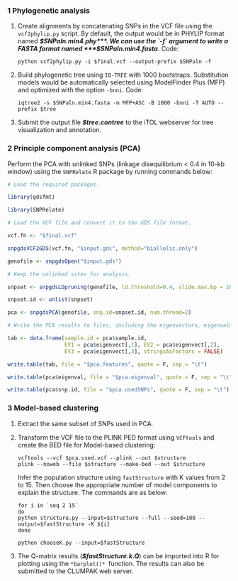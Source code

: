 ### 1 **Phylogenetic analysis**

1. Create alignments by concatenating SNPs in the VCF file using the `vcf2phylip.py` script. By default, the output would be in PHYLIP format named ***$SNPaln.min4.phy***. We can use the `-f` argument to write a FASTA format named ***$SNPaln.min4.fasta***. Code:

   `python vcf2phylip.py -i $final.vcf --output-prefix $SNPaln -f`

2. Build phylogenetic tree using `IQ-TREE` with 1000 bootstraps. Substitution models would be automatically selected using ModelFinder Plus (MFP) and optimized with the option `-bnni`. Code:

   `iqtree2 -s $SNPaln.min4.fasta -m MFP+ASC -B 1000 -bnni -T AUTO --prefix $tree`

3. Submit the output file ***$tree.contree*** to the iTOL webserver for tree visualization and annotation.

### 2 **Principle component analysis (PCA)**

Perform the PCA with unlinked SNPs (linkage disequilibrium < 0.4 in 10-kb window) using the `SNPRelate` R package by running commands below:

```R
# Load the required packages.

library(gdsfmt)

library(SNPRelate)

# Load the VCF file and convert it to the GDS file format.

vcf.fn <- "$final.vcf"

snpgdsVCF2GDS(vcf.fn, "$input.gds", method="biallelic.only")

genofile <- snpgdsOpen("$input.gds")

# Keep the unlinked sites for analysis.

snpset <- snpgdsLDpruning(genofile, ld.threshold=0.4, slide.max.bp = 10000)

snpset.id <- unlist(snpset)

pca <- snpgdsPCA(genofile, snp.id=snpset.id, num.thread=2)

# Write the PCA results to files, including the eigenvectors, eigenvalues, and SNPs used. The data frames can be plotted using the ggplot2 package.

tab <- data.frame(sample.id = pca$sample.id,
                  EV1 = pca$eigenvect[,1], EV2 = pca$eigenvect[,2],
                  EV3 = pca$eigenvect[,3], stringsAsFactors = FALSE)

write.table(tab, file = "$pca.features", quote = F, sep = "\t")

write.table(pca$eigenval, file = "$pca.eigenval", quote = F, sep = "\t")

write.table(pca$snp.id, file = "$pca.usedSNPs", quote = F, sep = "\t")
```

### 3 **Model-based clustering**

1. Extract the same subset of SNPs used in PCA.

2. Transform the VCF file to the PLINK PED format using `VCFtools` and create the BED file for Model-based clustering:

   ```shell
   vcftools --vcf $pca.used.vcf --plink --out $structure
   plink --noweb --file $structure --make-bed --out $structure
   ```

   Infer the population structure using `fastStructure` with K values from 2 to 15. Then choose the appropriate number of model components to explain the structure. The commands are as below:

   ```shell
   for i in `seq 2 15`
   do
   python structure.py --input=$structure --full --seed=100 --output=$fastStructure -K ${i}
   done
   
   python chooseK.py --input=$fastStructure
   ```

3. The Q-matrix results (***$fastStructure.k.Q***) can be imported into R for plotting using the `*barplot()* `function. The results can also be submitted to the CLUMPAK web server.

